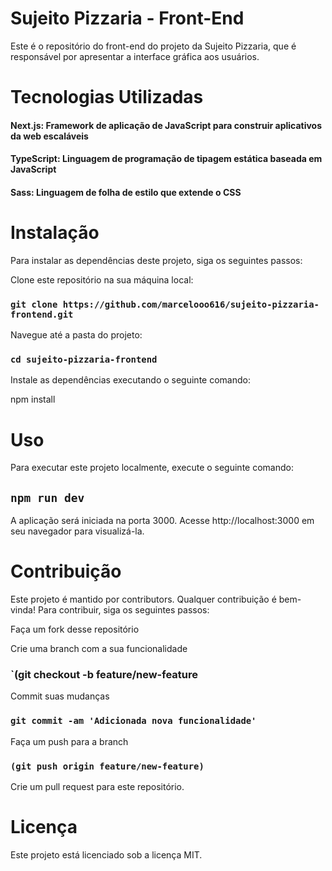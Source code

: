 
# Sujeito Pizzaria - Front-End
Este é o repositório do front-end do projeto da Sujeito Pizzaria, que é responsável por apresentar a interface gráfica aos usuários.

# Tecnologias Utilizadas
#### Next.js: Framework de aplicação de JavaScript para construir aplicativos da web escaláveis
#### TypeScript: Linguagem de programação de tipagem estática baseada em JavaScript
#### Sass: Linguagem de folha de estilo que extende o CSS

# Instalação
Para instalar as dependências deste projeto, siga os seguintes passos:

Clone este repositório na sua máquina local:

### `git clone https://github.com/marcelooo616/sujeito-pizzaria-frontend.git`

Navegue até a pasta do projeto:

### `cd sujeito-pizzaria-frontend`

Instale as dependências executando o seguinte comando:

npm install

# Uso
Para executar este projeto localmente, execute o seguinte comando:

## `npm run dev`
A aplicação será iniciada na porta 3000. Acesse http://localhost:3000 em seu navegador para visualizá-la.

# Contribuição
Este projeto é mantido por contributors. Qualquer contribuição é bem-vinda! Para contribuir, siga os seguintes passos:

Faça um fork desse repositório

Crie uma branch com a sua funcionalidade
### `(git checkout -b feature/new-feature

Commit suas mudanças
### `git commit -am 'Adicionada nova funcionalidade'`

Faça um push para a branch 
### `(git push origin feature/new-feature)` 

Crie um pull request para este repositório.

# Licença
Este projeto está licenciado sob a licença MIT.
